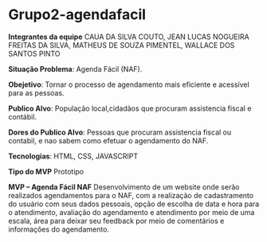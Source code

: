 # Grupo2-agendafacil
**Integrantes da equipe**
CAUA DA SILVA COUTO,
JEAN LUCAS NOGUEIRA FREITAS DA SILVA,
MATHEUS DE SOUZA PIMENTEL,
WALLACE DOS SANTOS PINTO


**Situação Problema**:
Agenda Fácil (NAF).


**Obejetivo**:
Tornar o processo de agendamento mais eficiente e acessível para as pessoas.


**Publico Alvo**:
População local,cidadãos que procuram assistencia fiscal e contábil.


**Dores do Publico Alvo**:
Pessoas que procuram assistencia fiscal ou contabil, e nao sabem como efetuar o agendamento do NAF.


**Tecnologias**:
HTML, CSS, JAVASCRIPT

 
**Tipo do MVP** 
Prototipo


**MVP – Agenda Fácil NAF**
Desenvolvimento de um website onde serão realizados agendamentos para o NAF, com a realização de cadastramento do usuário com seus dados pessoais, opção de escolha de data e hora para o atendimento, avaliação do agendamento e atendimento por meio de uma escala, área para deixar seu feedback por meio de comentários e informações do agendamento.
